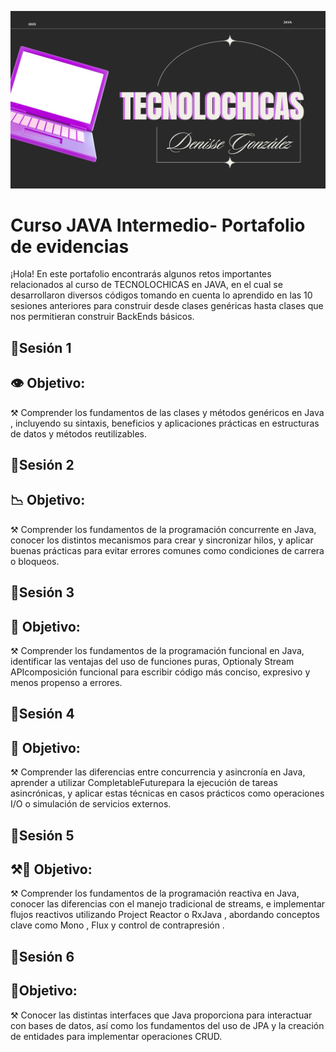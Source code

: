 
![Logo](https://github.com/Denissego-design/Portafolio-de-evidencias-JAVA/blob/main/TECNOLOCHICAS.png?raw=true)


# Curso JAVA Intermedio- Portafolio de evidencias
¡Hola! En este portafolio encontrarás algunos retos importantes relacionados al curso de TECNOLOCHICAS en JAVA, en el cual se desarrollaron diversos códigos tomando en cuenta lo aprendido en las 10 sesiones anteriores para construir desde clases genéricas hasta clases que nos permitieran construir BackEnds básicos.


## 👾Sesión 1

## 👁 Objetivo: 
⚒️ Comprender los fundamentos de las clases y métodos genéricos en Java , incluyendo su sintaxis, beneficios y aplicaciones prácticas en estructuras de datos y métodos reutilizables.

## 👾Sesión 2

## 📉 Objetivo: 
⚒️ Comprender los fundamentos de la programación concurrente en Java, conocer los distintos mecanismos para crear y sincronizar hilos, y aplicar buenas prácticas para evitar errores comunes como condiciones de carrera o bloqueos.

## 👾Sesión 3

## 🫧 Objetivo: 
⚒️ Comprender los fundamentos de la programación funcional en Java, identificar las ventajas del uso de funciones puras, Optionaly Stream APIcomposición funcional para escribir código más conciso, expresivo y menos propenso a errores.

## 👾Sesión 4
## 🟰 Objetivo: 
⚒️ Comprender las diferencias entre concurrencia y asincronía en Java, aprender a utilizar CompletableFuturepara la ejecución de tareas asincrónicas, y aplicar estas técnicas en casos prácticos como operaciones I/O o simulación de servicios externos.

## 👾Sesión 5
## ⚒🔑 Objetivo: 
⚒️ Comprender los fundamentos de la programación reactiva en Java, conocer las diferencias con el manejo tradicional de streams, e implementar flujos reactivos utilizando Project Reactor o RxJava , abordando conceptos clave como Mono , Flux y control de contrapresión .

## 👾Sesión 6
## 📘Objetivo: 
⚒️ Conocer las distintas interfaces que Java proporciona para interactuar con bases de datos, así como los fundamentos del uso de JPA y la creación de entidades para implementar operaciones CRUD.
